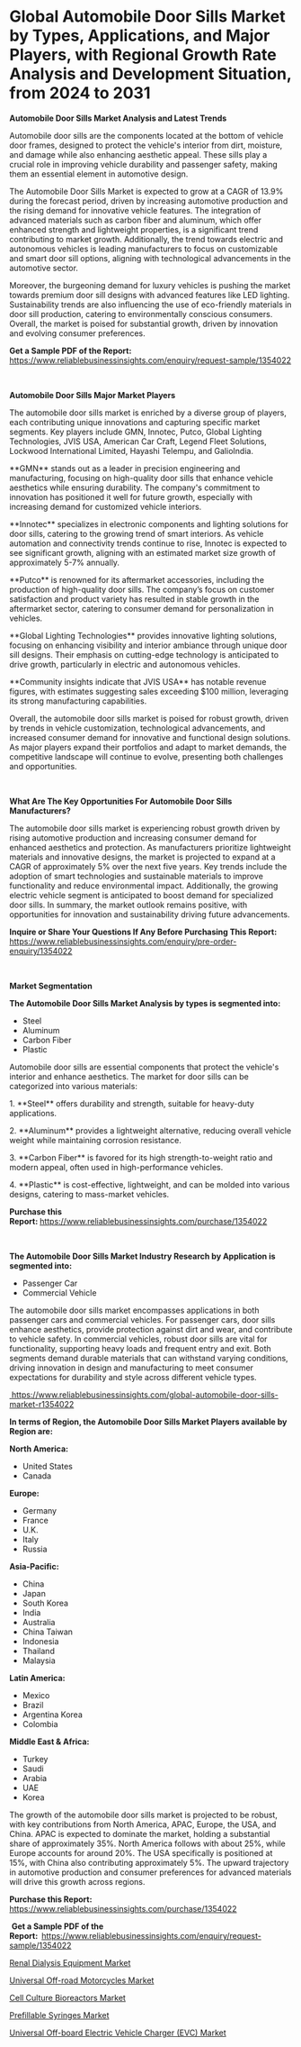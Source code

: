 <p><h1>Global Automobile Door Sills Market by Types, Applications, and Major Players, with Regional Growth Rate Analysis and Development Situation, from 2024 to 2031</h1></p><p><strong>Automobile Door Sills Market Analysis and Latest Trends</strong></p>
<p><p>Automobile door sills are the components located at the bottom of vehicle door frames, designed to protect the vehicle's interior from dirt, moisture, and damage while also enhancing aesthetic appeal. These sills play a crucial role in improving vehicle durability and passenger safety, making them an essential element in automotive design.</p><p>The Automobile Door Sills Market is expected to grow at a CAGR of 13.9% during the forecast period, driven by increasing automotive production and the rising demand for innovative vehicle features. The integration of advanced materials such as carbon fiber and aluminum, which offer enhanced strength and lightweight properties, is a significant trend contributing to market growth. Additionally, the trend towards electric and autonomous vehicles is leading manufacturers to focus on customizable and smart door sill options, aligning with technological advancements in the automotive sector.</p><p>Moreover, the burgeoning demand for luxury vehicles is pushing the market towards premium door sill designs with advanced features like LED lighting. Sustainability trends are also influencing the use of eco-friendly materials in door sill production, catering to environmentally conscious consumers. Overall, the market is poised for substantial growth, driven by innovation and evolving consumer preferences.</p></p>
<p><strong>Get a Sample PDF of the Report:&nbsp;</strong> <a href="https://www.reliablebusinessinsights.com/enquiry/request-sample/1354022?utm_campaign=57&utm_medium=2&utm_source=Github&utm_content=ia&utm_term=04112024&utm_id=automobile-door-sills">https://www.reliablebusinessinsights.com/enquiry/request-sample/1354022</a></p>
<p>&nbsp;</p>
<p><strong>Automobile Door Sills Major Market Players</strong></p>
<p><p>The automobile door sills market is enriched by a diverse group of players, each contributing unique innovations and capturing specific market segments. Key players include GMN, Innotec, Putco, Global Lighting Technologies, JVIS USA, American Car Craft, Legend Fleet Solutions, Lockwood International Limited, Hayashi Telempu, and GalioIndia.</p><p>**GMN** stands out as a leader in precision engineering and manufacturing, focusing on high-quality door sills that enhance vehicle aesthetics while ensuring durability. The company's commitment to innovation has positioned it well for future growth, especially with increasing demand for customized vehicle interiors.</p><p>**Innotec** specializes in electronic components and lighting solutions for door sills, catering to the growing trend of smart interiors. As vehicle automation and connectivity trends continue to rise, Innotec is expected to see significant growth, aligning with an estimated market size growth of approximately 5-7% annually.</p><p>**Putco** is renowned for its aftermarket accessories, including the production of high-quality door sills. The company’s focus on customer satisfaction and product variety has resulted in stable growth in the aftermarket sector, catering to consumer demand for personalization in vehicles.</p><p>**Global Lighting Technologies** provides innovative lighting solutions, focusing on enhancing visibility and interior ambiance through unique door sill designs. Their emphasis on cutting-edge technology is anticipated to drive growth, particularly in electric and autonomous vehicles.</p><p>**Community insights indicate that JVIS USA** has notable revenue figures, with estimates suggesting sales exceeding $100 million, leveraging its strong manufacturing capabilities.</p><p>Overall, the automobile door sills market is poised for robust growth, driven by trends in vehicle customization, technological advancements, and increased consumer demand for innovative and functional design solutions. As major players expand their portfolios and adapt to market demands, the competitive landscape will continue to evolve, presenting both challenges and opportunities.</p></p>
<p>&nbsp;</p>
<p><strong>What Are The Key Opportunities For Automobile Door Sills Manufacturers?</strong></p>
<p><p>The automobile door sills market is experiencing robust growth driven by rising automotive production and increasing consumer demand for enhanced aesthetics and protection. As manufacturers prioritize lightweight materials and innovative designs, the market is projected to expand at a CAGR of approximately 5% over the next five years. Key trends include the adoption of smart technologies and sustainable materials to improve functionality and reduce environmental impact. Additionally, the growing electric vehicle segment is anticipated to boost demand for specialized door sills. In summary, the market outlook remains positive, with opportunities for innovation and sustainability driving future advancements.</p></p>
<p><strong>Inquire or Share Your Questions If Any Before Purchasing This Report:</strong> <a href="https://www.reliablebusinessinsights.com/enquiry/pre-order-enquiry/1354022?utm_campaign=57&utm_medium=2&utm_source=Github&utm_content=ia&utm_term=04112024&utm_id=automobile-door-sills">https://www.reliablebusinessinsights.com/enquiry/pre-order-enquiry/1354022</a></p>
<p>&nbsp;</p>
<p><strong>Market Segmentation</strong></p>
<p><strong>The Automobile Door Sills Market Analysis by types is segmented into:</strong></p>
<p><ul><li>Steel</li><li>Aluminum</li><li>Carbon Fiber</li><li>Plastic</li></ul></p>
<p><p>Automobile door sills are essential components that protect the vehicle's interior and enhance aesthetics. The market for door sills can be categorized into various materials: </p><p>1. **Steel** offers durability and strength, suitable for heavy-duty applications.</p><p>2. **Aluminum** provides a lightweight alternative, reducing overall vehicle weight while maintaining corrosion resistance.</p><p>3. **Carbon Fiber** is favored for its high strength-to-weight ratio and modern appeal, often used in high-performance vehicles.</p><p>4. **Plastic** is cost-effective, lightweight, and can be molded into various designs, catering to mass-market vehicles.</p></p>
<p><strong>Purchase this Report:&nbsp;</strong><a href="https://www.reliablebusinessinsights.com/purchase/1354022?utm_campaign=57&utm_medium=2&utm_source=Github&utm_content=ia&utm_term=04112024&utm_id=automobile-door-sills">https://www.reliablebusinessinsights.com/purchase/1354022</a></p>
<p>&nbsp;</p>
<p><strong>The Automobile Door Sills Market Industry Research by Application is segmented into:</strong></p>
<p><ul><li>Passenger Car</li><li>Commercial Vehicle</li></ul></p>
<p><p>The automobile door sills market encompasses applications in both passenger cars and commercial vehicles. For passenger cars, door sills enhance aesthetics, provide protection against dirt and wear, and contribute to vehicle safety. In commercial vehicles, robust door sills are vital for functionality, supporting heavy loads and frequent entry and exit. Both segments demand durable materials that can withstand varying conditions, driving innovation in design and manufacturing to meet consumer expectations for durability and style across different vehicle types.</p></p>
<p><a href="https://www.reliablebusinessinsights.com/global-automobile-door-sills-market-r1354022?utm_campaign=57&utm_medium=2&utm_source=Github&utm_content=ia&utm_term=04112024&utm_id=automobile-door-sills">&nbsp;https://www.reliablebusinessinsights.com/global-automobile-door-sills-market-r1354022</a></p>
<p><strong>In terms of Region, the Automobile Door Sills Market Players available by Region are:</strong></p>
<p>
    <p> <strong> North America: </strong>
        <ul>
            <li>United States</li>
            <li>Canada</li>
        </ul>
        </p> 
    <p> <strong> Europe: </strong>
        <ul>
            <li>Germany</li>
            <li>France</li>
            <li>U.K.</li>
            <li>Italy</li>
            <li>Russia</li>
        </ul>
        </p> 
    <p> <strong> Asia-Pacific: </strong>
        <ul>
            <li>China</li>
            <li>Japan</li>
            <li>South Korea</li>
            <li>India</li>
            <li>Australia</li>
            <li>China Taiwan</li>
            <li>Indonesia</li>
            <li>Thailand</li>
            <li>Malaysia</li>
        </ul>
        </p> 
    <p> <strong> Latin America: </strong>
        <ul>
            <li>Mexico</li>
            <li>Brazil</li>
            <li>Argentina Korea</li>
            <li>Colombia</li>
        </ul>
        </p> 
    <p> <strong> Middle East & Africa: </strong>
        <ul>
            <li>Turkey</li>
            <li>Saudi</li>
            <li>Arabia</li>
            <li>UAE</li>
            <li>Korea</li>
        </ul>
    </p>
    </p>
<p><p>The growth of the automobile door sills market is projected to be robust, with key contributions from North America, APAC, Europe, the USA, and China. APAC is expected to dominate the market, holding a substantial share of approximately 35%. North America follows with about 25%, while Europe accounts for around 20%. The USA specifically is positioned at 15%, with China also contributing approximately 5%. The upward trajectory in automotive production and consumer preferences for advanced materials will drive this growth across regions.</p></p>
<p><strong>Purchase this Report: </strong><a href="https://www.reliablebusinessinsights.com/purchase/1354022?utm_campaign=57&utm_medium=2&utm_source=Github&utm_content=ia&utm_term=04112024&utm_id=automobile-door-sills">https://www.reliablebusinessinsights.com/purchase/1354022</a></p>
<p>&nbsp;<strong>Get a Sample PDF of the Report:&nbsp;&nbsp;</strong><a href="https://www.reliablebusinessinsights.com/enquiry/request-sample/1354022?utm_campaign=57&utm_medium=2&utm_source=Github&utm_content=ia&utm_term=04112024&utm_id=automobile-door-sills">https://www.reliablebusinessinsights.com/enquiry/request-sample/1354022</a></p>
<p><strong></strong></p>
<p><p><a href="https://issuu.com/reportprime-2/docs/renal-dialysis-equipment-market-siz_7d3b357ab69eb4?utm_campaign=57&utm_medium=2&utm_source=Github&utm_content=ia&utm_term=04112024&utm_id=automobile-door-sills">Renal Dialysis Equipment Market</a></p><p><a href="https://github.com/tenoreduwagley4rt/Market-Research-Report-List-1/blob/main/universal-off-road-motorcycles-market.md?utm_campaign=57&utm_medium=2&utm_source=Github&utm_content=ia&utm_term=04112024&utm_id=automobile-door-sills">Universal Off-road Motorcycles Market</a></p><p><a href="https://issuu.com/reportprime-2/docs/cell-culture-bioreactors-market-siz_6f525959f242f8?utm_campaign=57&utm_medium=2&utm_source=Github&utm_content=ia&utm_term=04112024&utm_id=automobile-door-sills">Cell Culture Bioreactors Market</a></p><p><a href="https://issuu.com/reportprime-2/docs/prefillable-syringes-market-size-20_86119d1c7c469e?utm_campaign=57&utm_medium=2&utm_source=Github&utm_content=ia&utm_term=04112024&utm_id=automobile-door-sills">Prefillable Syringes Market</a></p><p><a href="https://github.com/lourdestd6bs/Market-Research-Report-List-1/blob/main/universal-off-board-electric-vehicle-charger-evc-market.md?utm_campaign=57&utm_medium=2&utm_source=Github&utm_content=ia&utm_term=04112024&utm_id=automobile-door-sills">Universal Off-board Electric Vehicle Charger (EVC) Market</a></p></p>